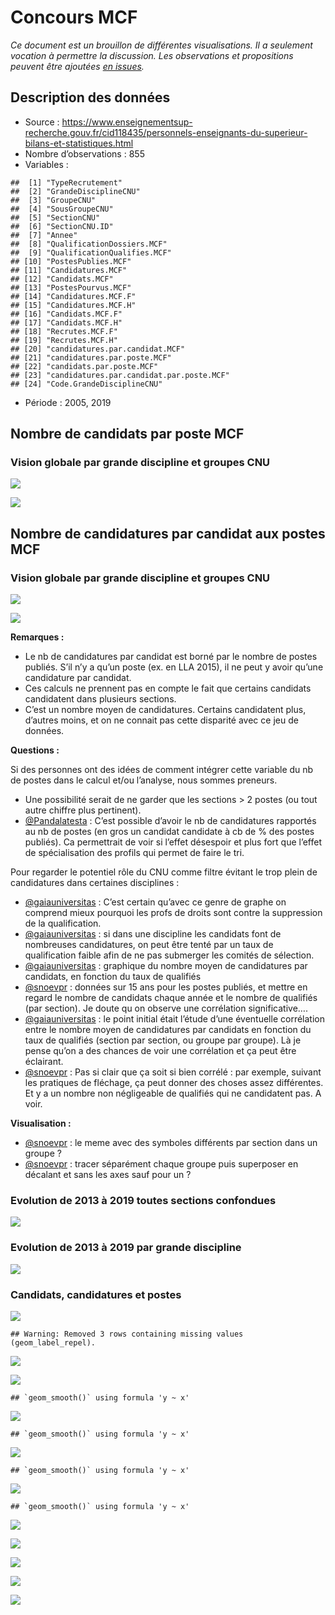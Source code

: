 Concours MCF
================

*Ce document est un brouillon de différentes visualisations. Il a
seulement vocation à permettre la discussion. Les observations et
propositions peuvent être ajoutées [en
issues](https://github.com/cpesr/RFC/issues).*

## Description des données

  - Source :
    <https://www.enseignementsup-recherche.gouv.fr/cid118435/personnels-enseignants-du-superieur-bilans-et-statistiques.html>
  - Nombre d’observations : 855
  - Variables :

<!-- end list -->

    ##  [1] "TypeRecrutement"                        
    ##  [2] "GrandeDisciplineCNU"                    
    ##  [3] "GroupeCNU"                              
    ##  [4] "SousGroupeCNU"                          
    ##  [5] "SectionCNU"                             
    ##  [6] "SectionCNU.ID"                          
    ##  [7] "Annee"                                  
    ##  [8] "QualificationDossiers.MCF"              
    ##  [9] "QualificationQualifies.MCF"             
    ## [10] "PostesPublies.MCF"                      
    ## [11] "Candidatures.MCF"                       
    ## [12] "Candidats.MCF"                          
    ## [13] "PostesPourvus.MCF"                      
    ## [14] "Candidatures.MCF.F"                     
    ## [15] "Candidatures.MCF.H"                     
    ## [16] "Candidats.MCF.F"                        
    ## [17] "Candidats.MCF.H"                        
    ## [18] "Recrutes.MCF.F"                         
    ## [19] "Recrutes.MCF.H"                         
    ## [20] "candidatures.par.candidat.MCF"          
    ## [21] "candidatures.par.poste.MCF"             
    ## [22] "candidats.par.poste.MCF"                
    ## [23] "candidatures.par.candidat.par.poste.MCF"
    ## [24] "Code.GrandeDisciplineCNU"

  - Période : 2005, 2019

## Nombre de candidats par poste MCF

### Vision globale par grande discipline et groupes CNU

![](ConcoursMCF_files/figure-gfm/candidats.par.poste.MCF.1-1.png)<!-- -->

![](ConcoursMCF_files/figure-gfm/candidats.par.poste.MCF.2-1.png)<!-- -->

## Nombre de candidatures par candidat aux postes MCF

### Vision globale par grande discipline et groupes CNU

![](ConcoursMCF_files/figure-gfm/candidatures.par.candidat.MCF.1-1.png)<!-- -->

![](ConcoursMCF_files/figure-gfm/candidatures.par.candidat.MCF.2-1.png)<!-- -->

**Remarques :**

  - Le nb de candidatures par candidat est borné par le nombre de postes
    publiés. S’il n’y a qu’un poste (ex. en LLA 2015), il ne peut y
    avoir qu’une candidature par candidat.
  - Ces calculs ne prennent pas en compte le fait que certains candidats
    candidatent dans plusieurs sections.
  - C’est un nombre moyen de candidatures. Certains candidatent plus,
    d’autres moins, et on ne connait pas cette disparité avec ce jeu
    de données.

**Questions :**

Si des personnes ont des idées de comment intégrer cette variable du nb
de postes dans le calcul et/ou l’analyse, nous sommes preneurs.

  - Une possibilité serait de ne garder que les sections \> 2 postes (ou
    tout autre chiffre plus pertinent).
  - [@Pandalatesta](https://twitter.com/Pandalatesta/status/1333473037342175233)
    : C’est possible d’avoir le nb de candidatures rapportés au nb de
    postes (en gros un candidat candidate à cb de % des postes publiés).
    Ca permettrait de voir si l’effet désespoir et plus fort que l’effet
    de spécialisation des profils qui permet de faire le tri.

Pour regarder le potentiel rôle du CNU comme filtre évitant le trop
plein de candidatures dans certaines disciplines :

  - [@gaiauniversitas](https://twitter.com/gaiauniversitas/status/1333468971350200321)
    : C’est certain qu’avec ce genre de graphe on comprend mieux
    pourquoi les profs de droits sont contre la suppression de la
    qualification.
  - [@gaiauniversitas](https://twitter.com/gaiauniversitas/status/1333484701428969472)
    : si dans une discipline les candidats font de nombreuses
    candidatures, on peut être tenté par un taux de qualification faible
    afin de ne pas submerger les comités de sélection.
  - [@gaiauniversitas](https://twitter.com/gaiauniversitas/status/1333485369963270149)
    : graphique du nombre moyen de candidatures par candidats, en
    fonction du taux de qualifiés
  - [@snoevpr](https://twitter.com/Snoevpr/status/1333530523956862976) :
    données sur 15 ans pour les postes publiés, et mettre en regard le
    nombre de candidats chaque année et le nombre de qualifiés (par
    section). Je doute qu on observe une corrélation significative….
  - [@gaiauniversitas](https://twitter.com/gaiauniversitas/status/1333532431555702784)
    : le point initial était l’étude d’une éventuelle corrélation entre
    le nombre moyen de candidatures par candidats en fonction du taux de
    qualifiés (section par section, ou groupe par groupe). Là je pense
    qu’on a des chances de voir une corrélation et ça peut être
    éclairant.
  - [@snoevpr](https://twitter.com/Snoevpr/status/1333534262767857664) :
    Pas si clair que ça soit si bien corrélé : par exemple, suivant les
    pratiques de fléchage, ça peut donner des choses assez différentes.
    Et y a un nombre non négligeable de qualifiés qui ne candidatent
    pas. A voir.

**Visualisation :**

  - [@snoevpr](https://twitter.com/Snoevpr/status/1333487810280611843) :
    le meme avec des symboles différents par section dans un groupe ?
  - [@snoevpr](https://twitter.com/Snoevpr/status/1333511064248520707) :
    tracer séparément chaque groupe puis superposer en décalant et sans
    les axes sauf pour un ?

### Evolution de 2013 à 2019 toutes sections confondues

![](ConcoursMCF_files/figure-gfm/candidatures.par.candidat.MCF.3-1.png)<!-- -->

### Evolution de 2013 à 2019 par grande discipline

![](ConcoursMCF_files/figure-gfm/candidatures.par.candidat.MCF.4-1.png)<!-- -->

### Candidats, candidatures et postes

![](ConcoursMCF_files/figure-gfm/candidats.candidatures.postes-1.png)<!-- -->

    ## Warning: Removed 3 rows containing missing values (geom_label_repel).

![](ConcoursMCF_files/figure-gfm/candidats.candidatures.postes.2-1.png)<!-- -->

![](ConcoursMCF_files/figure-gfm/candidats.candidatures.postes.DEG-1.png)<!-- -->

    ## `geom_smooth()` using formula 'y ~ x'

![](ConcoursMCF_files/figure-gfm/candidats.candidatures.postes.DEG.2-1.png)<!-- -->

    ## `geom_smooth()` using formula 'y ~ x'

![](ConcoursMCF_files/figure-gfm/candidats.candidatures.postes.LSHS-1.png)<!-- -->

    ## `geom_smooth()` using formula 'y ~ x'

![](ConcoursMCF_files/figure-gfm/candidats.candidatures.postes.Pharma-1.png)<!-- -->

    ## `geom_smooth()` using formula 'y ~ x'

![](ConcoursMCF_files/figure-gfm/candidats.candidatures.postes.ST-1.png)<!-- -->

![](ConcoursMCF_files/figure-gfm/candidatures.par.poste-1.png)<!-- -->

![](ConcoursMCF_files/figure-gfm/candidatures.par.poste.2-1.png)<!-- -->

![](ConcoursMCF_files/figure-gfm/candidatures.par.candidat.par.poste-1.png)<!-- -->

![](ConcoursMCF_files/figure-gfm/candidatures.par.candidat.par.poste.2-1.png)<!-- -->
